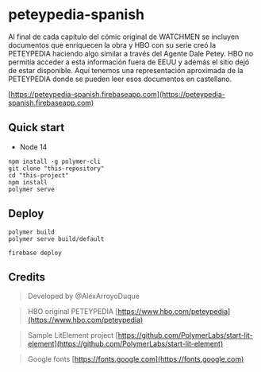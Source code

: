 # peteypedia-spanish

Al final de cada capítulo del cómic original de WATCHMEN se incluyen documentos que enriquecen la obra y HBO con su serie creó la PETEYPEDIA haciendo algo similar a través del Agente Dale Petey. HBO no permitía acceder a esta información fuera de EEUU y además el sitio dejó de estar disponible. Aquí tenemos una representación aproximada de la PETEYPEDIA donde se pueden leer esos documentos en castellano.

[https://peteypedia-spanish.firebaseapp.com](https://peteypedia-spanish.firebaseapp.com)

## Quick start

- Node 14

```
npm install -g polymer-cli
git clone "this-repository"
cd "this-project"
npm install
polymer serve
```

## Deploy

```
polymer build
polymer serve build/default
```

```
firebase deploy
```


## Credits
> Developed by @AlexArroyoDuque

> HBO original PETEYPEDIA [https://www.hbo.com/peteypedia](https://www.hbo.com/peteypedia)

> Sample LitElement project [https://github.com/PolymerLabs/start-lit-element](https://github.com/PolymerLabs/start-lit-element)

> Google fonts [https://fonts.google.com](https://fonts.google.com)

